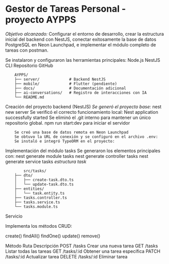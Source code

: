 # Gestor de Tareas Personal - proyecto AYPPS

*Objetivo alcanzado:*
Configurar el entorno de desarrollo, crear la estructura inicial del backend con NestJS, conectar exitosamente la base de datos PostgreSQL en Neon Launchpad, e implementar el módulo completo de tareas con postman.


Se instalaron y configuraron las herramientas principales:
    Node.js
    NestJS CLI
    Repositorio GitHub

        AYPPS/
        ├── server/             # Backend NestJS
        ├── mobile/             # Flutter (pendiente)
        ├── docs/               # Documentación adicional
        ├── ai-conversations/   # Registro de interacciones con IA
        └── README.md

Creación del proyecto backend (NestJS)
*Se generó el proyecto base:*
        nest new server
    Se verificó el correcto funcionamiento local:
    Nest application successfully started
    Se eliminó el .git interno para mantener un único repositorio global.
    npm run start:dev para iniciar el servidor

        Se creó una base de datos remota en Neon Launchpad
        Se obtuvo la URL de conexión y se configuró en el archivo .env:
        Se instaló e integró TypeORM en el proyecto:

Implementación del módulo tasks
    Se generaron los elementos principales con:
    nest generate module tasks
    nest generate controller tasks
    nest generate service tasks
    *estructura task*

            src/tasks/
        ├── dto/
        │   ├── create-task.dto.ts
        │   └── update-task.dto.ts
        ├── entities/
        │   └── task.entity.ts
        ├── tasks.controller.ts
        ├── tasks.service.ts
        └── tasks.module.ts

Servicio

Implementa los métodos CRUD:

create()
findAll()
findOne()
update()
remove()

Método	    Ruta	    Descripción
POST	    /tasks	    Crear una nueva tarea
GET	        /tasks	    Listar todas las tareas
GET	        /tasks/:id	Obtener una tarea específica
PATCH	    /tasks/:id	Actualizar tarea
DELETE	    /tasks/:id	Eliminar tarea